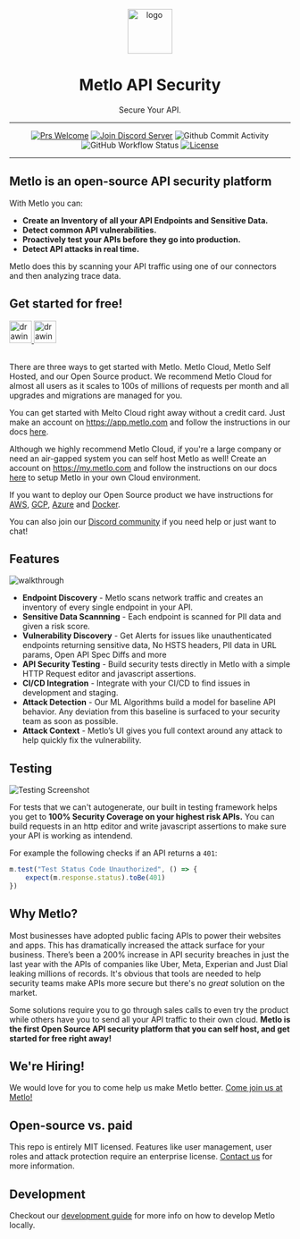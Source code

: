 <p align="center">
  <picture>
    <source media="(prefers-color-scheme: dark)" srcset="https://storage.googleapis.com/metlo-security-public-images/metlo_logo_horiz_negative%404x.png" height="80">
    <img alt="logo" src="https://storage.googleapis.com/metlo-security-public-images/metlo_logo_horiz%404x.png" height="80">
  </picture>
  <h1 align="center">Metlo API Security</h1>
  <p align="center">Secure Your API.</p>
</p>

---
<div align="center">

[![Prs Welcome](https://img.shields.io/badge/PRs-welcome-brightgreen.svg?style=shields)](http://makeapullrequest.com)
[![Join Discord Server](https://img.shields.io/badge/discord%20community-join-blue)](https://discord.gg/4xhumff9BX)
![Github Commit Activity](https://img.shields.io/github/commit-activity/m/metlo-labs/metlo)
![GitHub Workflow Status](https://img.shields.io/github/actions/workflow/status/metlo-labs/metlo/build.yml?branch=develop)
[![License](https://img.shields.io/badge/license-MIT-brightgreen)](/LICENSE)

</div>

---

## Metlo is an open-source API security platform

With Metlo you can:

* **Create an Inventory of all your API Endpoints and Sensitive Data.**
* **Detect common API vulnerabilities.**
* **Proactively test your APIs before they go into production.**
* **Detect API attacks in real time.**

Metlo does this by scanning your API traffic using one of our connectors and then analyzing trace data.

## Get started for free!
<a href="https://app.metlo.com">
  <img src="https://metlo-api-security-public.s3.us-west-2.amazonaws.com/cloud-button.svg" alt="drawing" height="40"/>
</a>
<a href="https://demo.metlo.com">
  <img src="https://metlo-api-security-public.s3.us-west-2.amazonaws.com/demo-button.svg" alt="drawing" height="40"/>
</a>
<br/>
<br/>

There are three ways to get started with Metlo. Metlo Cloud, Metlo Self Hosted, and our Open Source product. We recommend Metlo Cloud for almost all users as it scales to 100s of millions of requests per month and all upgrades and migrations are managed for you.

You can get started with Melto Cloud right away without a credit card. Just make an account on https://app.metlo.com and follow the instructions in our docs [here](https://docs.metlo.com/docs/getting-started).

Although we highly recommend Metlo Cloud, if you're a large company or need an air-gapped system you can self host Metlo as well! Create an account on https://my.metlo.com and follow the instructions on our docs [here](https://docs.metlo.com/docs/metlo-self-hosted) to setup Metlo in your own Cloud environment.

If you want to deploy our Open Source product we have instructions for [AWS](https://docs.metlo.com/docs/deploy-to-aws), [GCP](https://docs.metlo.com/docs/deploy-to-gcp), [Azure](https://docs.metlo.com/docs/deploy-to-azure) and [Docker](https://docs.metlo.com/docs/deploy-to-docker).

You can also join our [Discord community](https://discord.gg/4xhumff9BX) if you need help or just want to chat!

## Features
![walkthrough](https://storage.googleapis.com/metlo-security-public-images/walkthrough.gif)

* **Endpoint Discovery** - Metlo scans network traffic and creates an inventory of every single endpoint in your API.
* **Sensitive Data Scannning** - Each endpoint is scanned for PII data and given a risk score.
* **Vulnerability Discovery** - Get Alerts for issues like unauthenticated endpoints returning sensitive data, No HSTS headers, PII data in URL params, Open API Spec Diffs and more
* **API Security Testing** - Build security tests directly in Metlo with a simple HTTP Request editor and javascript assertions.
* **CI/CD Integration** - Integrate with your CI/CD to find issues in development and staging.
* **Attack Detection** - Our ML Algorithms build a model for baseline API behavior. Any deviation from this baseline is surfaced to your security team as soon as possible.
* **Attack Context** - Metlo’s UI gives you full context around any attack to help quickly fix the vulnerability.

## Testing
![Testing Screenshot](https://storage.googleapis.com/metlo-security-public-images/testing.png)

For tests that we can't autogenerate, our built in testing framework helps you get to **100% Security Coverage on your highest risk APIs.** You can build requests in an http editor and write javascript assertions to make sure your API is working as intendend.

For example the following checks if an API returns a `401`:

```javascript
m.test("Test Status Code Unauthorized", () => {
    expect(m.response.status).toBe(401)
})
```

## Why Metlo?

Most businesses have adopted public facing APIs to power their websites and apps.
This has dramatically increased the attack surface for your business.
There’s been a 200% increase in API security breaches in just the last year with the APIs of companies like Uber, Meta, Experian and Just Dial leaking millions of records.
It's obvious that tools are needed to help security teams make APIs more secure but there's no *great* solution on the market.

Some solutions require you to go through sales calls to even try the product while others have you to send all your API traffic to their own cloud. **Metlo is the first Open Source API security platform that you can self host, and get started for free right away!**

## We're Hiring!

We would love for you to come help us make Metlo better. [Come join us at Metlo!](mailto:akshay@metlo.com)

## Open-source vs. paid

This repo is entirely MIT licensed. Features like user management, user roles and attack protection require an enterprise license. [Contact us](mailto:shri@metlo.com) for more information.

## Development

Checkout our [development guide](https://docs.metlo.com/docs/development-guide) for more info on how to develop Metlo locally.
